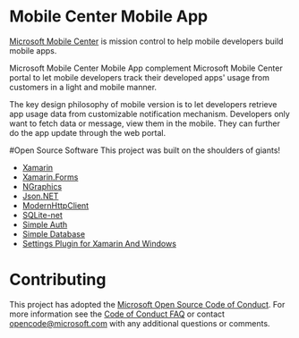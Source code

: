 # Mobile Center Mobile App

[Microsoft Mobile Center](https://www.visualstudio.com/vs/mobile-center/) is mission control to help mobile developers build mobile apps.

Microsoft Mobile Center Mobile App complement Microsoft Mobile Center portal to let mobile developers track their developed apps' usage from customers in a light and mobile manner.

The key design philosophy of mobile version is to let developers retrieve app usage data from customizable notification mechanism. Developers only want to fetch data or message, view them in the mobile. They can further do the app update through the web portal.

#Open Source Software
This project was built on the shoulders of giants!

- [Xamarin](https://www.xamarin.com/)
- [Xamarin.Forms](https://github.com/xamarin/Xamarin.Forms)
- [NGraphics](https://github.com/praeclarum/NGraphics)
- [Json.NET](https://github.com/JamesNK/Newtonsoft.Json)
- [ModernHttpClient](https://github.com/paulcbetts/ModernHttpClient)
- [SQLite-net](https://github.com/praeclarum/sqlite-net)
- [Simple Auth](https://github.com/clancey/simpleauth)
- [Simple Database](https://github.com/Clancey/SimpleDatabase)
- [Settings Plugin for Xamarin And Windows](https://github.com/jamesmontemagno/SettingsPlugin)

# Contributing

This project has adopted the [Microsoft Open Source Code of Conduct](https://opensource.microsoft.com/codeofconduct/). For more information see the [Code of Conduct FAQ](https://opensource.microsoft.com/codeofconduct/faq/) or contact [opencode@microsoft.com](mailto:opencode@microsoft.com) with any additional questions or comments.
